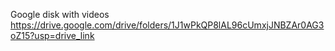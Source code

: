 Google disk with videos
https://drive.google.com/drive/folders/1J1wPkQP8lAL96cUmxjJNBZAr0AG3oZ15?usp=drive_link
